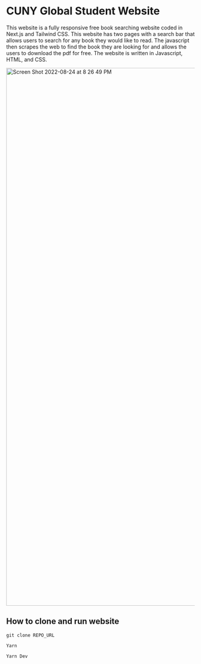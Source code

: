 <h1>CUNY Global Student Website</h1>

This website is a fully responsive free book searching website coded in Next.js and Tailwind CSS. This website has two pages with a search bar that allows users to search for any book they would like to read. The javascript then scrapes the web to find the book they are looking for and allows the users to download the pdf for free. The website is written in Javascript, HTML, and CSS. 

<img width="1436" alt="Screen Shot 2022-08-24 at 8 26 49 PM" src="https://user-images.githubusercontent.com/70982072/186552919-7fd86d16-b47e-4432-9e8e-499c761462f2.png">


<h2>How to clone and run website</h2>

```
git clone REPO_URL

Yarn

Yarn Dev

```
